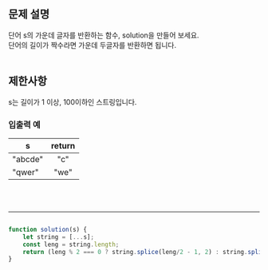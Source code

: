 ## 문제 설명
단어 s의 가운데 글자를 반환하는 함수, solution을 만들어 보세요.<br/>
단어의 길이가 짝수라면 가운데 두글자를 반환하면 됩니다.
<br/>
<br/>

## 제한사항
s는 길이가 1 이상, 100이하인 스트링입니다.

### 입출력 예
| s | return |
| --- | :---: |
| "abcde" | "c" |
| "qwer" | "we" |
<br/>
<br/>

---

```javascript

function solution(s) {
    let string = [...s];
    const leng = string.length;
    return (leng % 2 === 0 ? string.splice(leng/2 - 1, 2) : string.splice(leng/2, 1)).join('')
}

```
